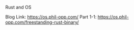 Rust and OS

Blog Link: https://os.phil-opp.com/
Part 1-1: https://os.phil-opp.com/freestanding-rust-binary/
